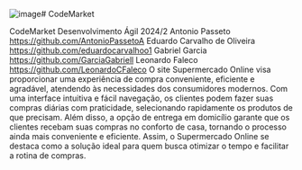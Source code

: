 ![image](https://github.com/user-attachments/assets/e1890281-ea05-439e-8a6b-1d2eba0a5653)# CodeMarket

CodeMarket
Desenvolvimento Ágil 2024/2
Antonio Passeto https://github.com/AntonioPassetoA
Eduardo Carvalho de Oliveira https://github.com/eduardocarvalhoo1
Gabriel Garcia https://github.com/GarciaGabriell
Leonardo Faleco https://github.com/LeonardoCFaleco
O site Supermercado Online visa proporcionar uma experiência de compra conveniente, eficiente e agradável, atendendo às necessidades dos consumidores modernos. Com uma interface intuitiva e fácil navegação, os clientes podem fazer suas compras diárias com praticidade, selecionando rapidamente os produtos de que precisam. Além disso, a opção de entrega em domicílio garante que os clientes recebam suas compras no conforto de casa, tornando o processo ainda mais conveniente e eficiente. Assim, o Supermercado Online se destaca como a solução ideal para quem busca otimizar o tempo e facilitar a rotina de compras.



